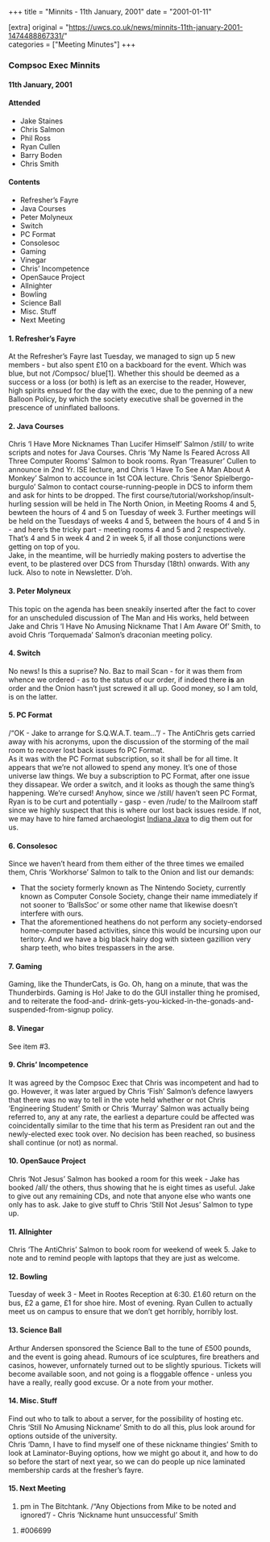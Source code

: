 +++
title = "Minnits - 11th January, 2001"
date = "2001-01-11"

[extra]
original = "https://uwcs.co.uk/news/minnits-11th-january-2001-1474488867331/"    
categories = ["Meeting Minutes"]
+++

### Compsoc Exec Minnits

#### 11th January, 2001

#### Attended

  - Jake Staines
  - Chris Salmon
  - Phil Ross
  - Ryan Cullen
  - Barry Boden
  - Chris Smith

#### Contents

  - Refresher’s Fayre
  - Java Courses
  - Peter Molyneux
  - Switch
  - PC Format
  - Consolesoc
  - Gaming
  - Vinegar
  - Chris’ Incompetence
  - OpenSauce Project
  - Allnighter
  - Bowling
  - Science Ball
  - Misc. Stuff
  - Next Meeting

#### 1\. Refresher’s Fayre

At the Refresher’s Fayre last Tuesday, we managed to sign up 5 new members - but also spent £10 on a backboard for the event. Which was blue, but not /Compsoc/ blue\[1\]. Whether this should be deemed as a success or a loss (or both) is left as an exercise to the reader, However, high spirits ensued for the day with the exec, due to the penning of a new Balloon Policy, by which the society executive shall be governed in the prescence of uninflated balloons.

#### 2\. Java Courses

Chris ‘I Have More Nicknames Than Lucifer Himself’ Salmon /still/ to write scripts and notes for Java Courses. Chris ‘My Name Is Feared Across All Three Computer Rooms’ Salmon to book rooms. Ryan ‘Treasurer’ Cullen to announce in 2nd Yr. ISE lecture, and Chris ‘I Have To See A Man About A Monkey’ Salmon to accounce in 1st COA lecture. Chris ‘Senor Spielbergo-burgulo’ Salmon to contact course-running-people in DCS to inform them and ask for hints to be dropped. The first course/tutorial/workshop/insult-hurling session will be held in The North Onion, in Meeting Rooms 4 and 5, bewteen the hours of 4 and 5 on Tuesday of week 3. Further meetings will be held on the Tuesdays of weeks 4 and 5, between the hours of 4 and 5 in - and here’s the tricky part - meeting rooms 4 and 5 and 2 respectively. That’s 4 and 5 in week 4 and 2 in week 5, if all those conjunctions were getting on top of you.  
Jake, in the meantime, will be hurriedly making posters to advertise the event, to be plastered over DCS from Thursday (18th) onwards. With any luck. Also to note in Newsletter. D’oh.

#### 3\. Peter Molyneux

This topic on the agenda has been sneakily inserted after the fact to cover for an unscheduled discussion of The Man and His works, held between Jake and Chris ‘I Have No Amusing Nickname That I Am Aware Of’ Smith, to avoid Chris ‘Torquemada’ Salmon’s draconian meeting policy.

#### 4\. Switch

No news\! Is this a suprise? No. Baz to mail Scan - for it was them from whence we ordered - as to the status of our order, if indeed there **is** an order and the Onion hasn’t just screwed it all up. Good money, so I am told, is on the latter.

#### 5\. PC Format

/“OK - Jake to arrange for S.Q.W.A.T. team…”/ - The AntiChris gets carried away with his acronyms, upon the discussion of the storming of the mail room to recover lost back issues fo PC Format.  
As it was with the PC Format subscription, so it shall be for all time. It appears that we’re not allowed to spend any money. It’s one of those universe law things. We buy a subscription to PC Format, after one issue they dissapear. We order a switch, and it looks as though the same thing’s happening. We’re cursed\! Anyhow, since we /still/ haven’t seen PC Format, Ryan is to be curt and potentially - gasp - even /rude/ to the Mailroom staff since we highly suspect that this is where our lost back issues reside. If not, we may have to hire famed archaeologist [Indiana Java](http://www.geocities.com/siliconvalley/foothills/8436/indyjava/) to dig them out for us.

#### 6\. Consolesoc

Since we haven’t heard from them either of the three times we emailed them, Chris ‘Workhorse’ Salmon to talk to the Onion and list our demands:

  - That the society formerly known as The Nintendo Society, currently known as Computer Console Society, change their name immediately if not sooner to ‘BallsSoc’ or some other name that likewise doesn’t interfere with ours.
  - That the aforementioned heathens do not perform any society-endorsed home-computer based activities, since this would be incursing upon our teritory. And we have a big black hairy dog with sixteen gazillion very sharp teeth, who bites trespassers in the arse.

#### 7\. Gaming

Gaming, like the ThunderCats, is Go. Oh, hang on a minute, that was the Thunderbirds. Gaming is Ho\! Jake to do the GUI installer thing he promised, and to reiterate the food-and- drink-gets-you-kicked-in-the-gonads-and-suspended-from-signup policy.

#### 8\. Vinegar

See item \#3.

#### 9\. Chris’ Incompetence

It was agreed by the Compsoc Exec that Chris was incompetent and had to go. However, it was later argued by Chris ‘Fish’ Salmon’s defence lawyers that there was no way to tell in the vote held whether or not Chris ‘Engineering Student’ Smith or Chris ‘Murray’ Salmon was actually being referred to, any at any rate, the earliest a departure could be affected was coincidentally similar to the time that his term as President ran out and the newly-elected exec took over. No decision has been reached, so business shall continue (or not) as normal.

#### 10\. OpenSauce Project

Chris ‘Not Jesus’ Salmon has booked a room for this week - Jake has booked /all/ the others, thus showing that he is eight times as useful. Jake to give out any remaining CDs, and note that anyone else who wants one only has to ask. Jake to give stuff to Chris ‘Still Not Jesus’ Salmon to type up.

#### 11\. Allnighter

Chris ‘The AntiChris’ Salmon to book room for weekend of week 5. Jake to note and to remind people with laptops that they are just as welcome.

#### 12\. Bowling

Tuesday of week 3 - Meet in Rootes Reception at 6:30. £1.60 return on the bus, £2 a game, £1 for shoe hire. Most of evening. Ryan Cullen to actually meet us on campus to ensure that we don’t get horribly, horribly lost.

#### 13\. Science Ball

Arthur Andersen sponsored the Science Ball to the tune of £500 pounds, and the event is going ahead. Rumours of ice sculptures, fire breathers and casinos, however, unfornately turned out to be slightly spurious. Tickets will become available soon, and not going is a floggable offence - unless you have a really, really good excuse. Or a note from your mother.

#### 14\. Misc. Stuff

Find out who to talk to about a server, for the possibility of hosting etc. Chris ‘Still No Amusing Nickname’ Smith to do all this, plus look around for options outside of the university.  
Chris ‘Damn, I have to find myself one of these nickname thingies’ Smith to look at Laminator-Buying options, how we might go about it, and how to do so before the start of next year, so we can do people up nice laminated membership cards at the fresher’s fayre.

#### 15\. Next Meeting

1.  pm in The Bitchtank. /“Any Objections from Mike to be noted and ignored”/ - Chris ‘Nickname hunt unsuccessful’ Smith

<!-- end list -->

1.  \#006699
